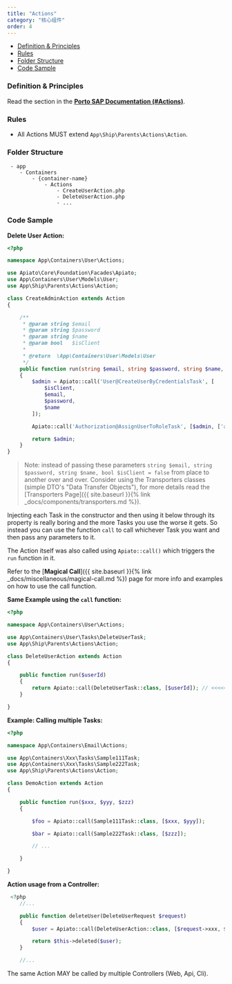 ```yaml
---
title: "Actions"
category: "核心组件"
order: 4
---
```

- [Definition & Principles](#definition-principles)
- [Rules](#rules)
- [Folder Structure](#folder-structure)
- [Code Sample](#code-sample)

<a name="definition-principles"></a>

### Definition & Principles

Read the section in the  [**Porto SAP Documentation (#Actions)**](https://github.com/Mahmoudz/Porto#Actions).

<a name="rules"></a>

### Rules

- All Actions MUST extend `App\Ship\Parents\Actions\Action`.

<a name="folder-structure"></a>

### Folder Structure

```
 - app
    - Containers
        - {container-name}
            - Actions
                - CreateUserAction.php
                - DeleteUserAction.php
                - ...
```

<a name="code-sample"></a>

### Code Sample

**Delete User Action:**

```php
<?php

namespace App\Containers\User\Actions;

use Apiato\Core\Foundation\Facades\Apiato;
use App\Containers\User\Models\User;
use App\Ship\Parents\Actions\Action;

class CreateAdminAction extends Action
{

    /**
     * @param string $email
     * @param string $password
     * @param string $name
     * @param bool   $isClient
     *
     * @return  \App\Containers\User\Models\User
     */
    public function run(string $email, string $password, string $name, bool $isClient = false): User
    {
        $admin = Apiato::call('User@CreateUserByCredentialsTask', [
            $isClient,
            $email,
            $password,
            $name
        ]);

        Apiato::call('Authorization@AssignUserToRoleTask', [$admin, ['admin']]);

        return $admin;
    }
}
```

> Note: instead of passing these parameters `string $email, string $password, string $name, bool $isClient = false` from place to another over and over.
> Consider using the Transporters classes (simple DTO's "Data Transfer Objects"), for more details read the [Transporters Page]({{ site.baseurl }}{% link _docs/components/transporters.md %}).

Injecting each Task in the constructor and then using it below through its property is really boring and the more Tasks you use the worse it gets. So instead you can use the function `call` to call whichever Task you want and then pass any parameters to it.


The Action itself was also called using `Apiato::call()` which triggers the `run` function in it.


Refer to the [**Magical Call**]({{ site.baseurl }}{% link _docs/miscellaneous/magical-call.md %})  page for more info and examples on how to use the call function.



**Same Example using the `call` function:**


```php
<?php

namespace App\Containers\User\Actions;

use App\Containers\User\Tasks\DeleteUserTask;
use App\Ship\Parents\Actions\Action;

class DeleteUserAction extends Action
{

    public function run($userId)
    {
        return Apiato::call(DeleteUserTask::class, [$userId]); // <<<<<
    }

}
```


**Example: Calling multiple Tasks:**

```php
<?php

namespace App\Containers\Email\Actions;

use App\Containers\Xxx\Tasks\Sample111Task;
use App\Containers\Xxx\Tasks\Sample222Task;
use App\Ship\Parents\Actions\Action;

class DemoAction extends Action
{

    public function run($xxx, $yyy, $zzz)
    {

        $foo = Apiato::call(Sample111Task::class, [$xxx, $yyy]);

        $bar = Apiato::call(Sample222Task::class, [$zzz]);

        // ...

    }

}

```


**Action usage from a Controller:**

```php
 <?php
    //...

    public function deleteUser(DeleteUserRequest $request)
    {
        $user = Apiato::call(DeleteUserAction::class, [$request->xxx, $request->yyy]);

        return $this->deleted($user);
    }

    //...
```

The same Action MAY be called by multiple Controllers (Web, Api, Cli).
